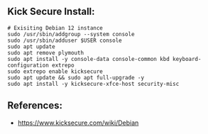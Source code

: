 Kick Secure Install:
--------------------

```
# Exisiting Debian 12 instance
sudo /usr/sbin/addgroup --system console
sudo /usr/sbin/adduser $USER console
sudo apt update
sudo apt remove plymouth
sudo apt install -y console-data console-common kbd keyboard-configuration extrepo
sudo extrepo enable kicksecure
sudo apt update && sudo apt full-upgrade -y
sudo apt install -y kicksecure-xfce-host security-misc
```

References:
----------
* https://www.kicksecure.com/wiki/Debian